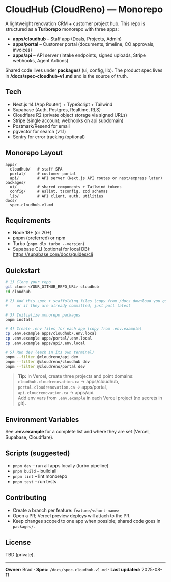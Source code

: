 # CloudHub (CloudReno) — Monorepo

A lightweight renovation CRM + customer project hub. This repo is structured as a **Turborepo** monorepo with three apps:

- **apps/cloudhub** – Staff app (Deals, Projects, Admin)
- **apps/portal** – Customer portal (documents, timeline, CO approvals, invoices)
- **apps/api** – API server (intake endpoints, signed uploads, Stripe webhooks, Agent Actions)

Shared code lives under **packages/** (ui, config, lib). The product spec lives in **/docs/spec-cloudhub-v1.md** and is the source of truth.

## Tech
- Next.js 14 (App Router) + TypeScript + Tailwind
- Supabase (Auth, Postgres, Realtime, RLS)
- Cloudflare R2 (private object storage via signed URLs)
- Stripe (single account; webhooks on api subdomain)
- Postmark/Resend for email
- pgvector for search (v1.1)
- Sentry for error tracking (optional)

## Monorepo Layout
```
apps/
  cloudhub/   # staff SPA
  portal/     # customer portal
  api/        # API server (Next.js API routes or nest/express later)
packages/
  ui/         # shared components + Tailwind tokens
  config/     # eslint, tsconfig, zod schemas
  lib/        # API client, auth, utilities
docs/
  spec-cloudhub-v1.md
```

## Requirements
- Node 18+ (or 20+)
- pnpm (preferred) or npm
- Turbo (`pnpm dlx turbo --version`)
- Supabase CLI (optional for local DB): https://supabase.com/docs/guides/cli

## Quickstart
```bash
# 1) Clone your repo
git clone <YOUR_GITHUB_REPO_URL> cloudhub
cd cloudhub

# 2) Add this spec + scaffolding files (copy from /docs download you got)
#    or if they are already committed, just pull latest

# 3) Initialize monorepo packages
pnpm install

# 4) Create .env files for each app (copy from .env.example)
cp .env.example apps/cloudhub/.env.local
cp .env.example apps/portal/.env.local
cp .env.example apps/api/.env.local

# 5) Run dev (each in its own terminal)
pnpm --filter @cloudreno/api dev
pnpm --filter @cloudreno/cloudhub dev
pnpm --filter @cloudreno/portal dev
```

> **Tip:** In Vercel, create three projects and point domains:  
> `cloudhub.cloudrenovation.ca` → apps/cloudhub,  
> `portal.cloudrenovation.ca` → apps/portal,  
> `api.cloudrenovation.ca` → apps/api.  
> Add env vars from `.env.example` in each Vercel project (no secrets in git).

## Environment Variables
See **.env.example** for a complete list and where they are set (Vercel, Supabase, Cloudflare).

## Scripts (suggested)
- `pnpm dev` – run all apps locally (turbo pipeline)
- `pnpm build` – build all
- `pnpm lint` – lint monorepo
- `pnpm test` – run tests

## Contributing
- Create a branch per feature: `feature/<short-name>`
- Open a PR; Vercel preview deploys will attach to the PR.
- Keep changes scoped to one app when possible; shared code goes in `packages/`.

## License
TBD (private).

---

**Owner:** Brad · **Spec:** `/docs/spec-cloudhub-v1.md` · **Last updated:** 2025-08-11
